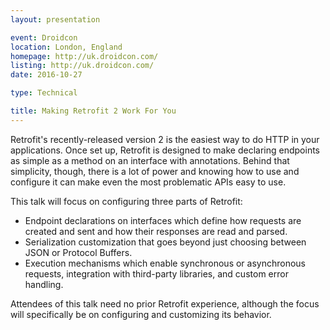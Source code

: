 ```yaml
---
layout: presentation

event: Droidcon
location: London, England
homepage: http://uk.droidcon.com/
listing: http://uk.droidcon.com/
date: 2016-10-27

type: Technical

title: Making Retrofit 2 Work For You
---
```


Retrofit's recently-released version 2 is the easiest way to do HTTP in your applications. Once set up, Retrofit is designed to make declaring endpoints as simple as a method on an interface with annotations. Behind that simplicity, though, there is a lot of power and knowing how to use and configure it can make even the most problematic APIs easy to use.

This talk will focus on configuring three parts of Retrofit:
* Endpoint declarations on interfaces which define how requests are created and sent and how their responses are read and parsed.
* Serialization customization that goes beyond just choosing between JSON or Protocol Buffers.
* Execution mechanisms which enable synchronous or asynchronous requests, integration with third-party libraries, and custom error handling.

Attendees of this talk need no prior Retrofit experience, although the focus will specifically be on configuring and customizing its behavior.
